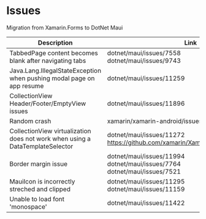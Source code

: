 # Issues

Migration from Xamarin.Forms to DotNet Maui

| Description | Link | Severity | Status | Repro |
| --- | --- | --- | --- | --- |
| TabbedPage content becomes blank after navigating tabs | dotnet/maui/issues/7558 <br /> dotnet/maui/issues/9743 | Critical | Open | [MauiAppTabbedPageBlank](MauiAppTabbedPageBlank) |
| Java.Lang.IllegalStateException when pushing modal page on app resume | dotnet/maui/issues/11259 | Critical | Open | [MauiAppExceptionOnResume](MauiAppExceptionOnResume) |
| CollectionView Header/Footer/EmptyView issues | dotnet/maui/issues/11896 | High | Open | [MauiAppCollectionViewHeaderOrEmpty](MauiAppCollectionViewHeaderOrEmpty) |
| Random crash | xamarin/xamarin-android/issues/7335 | High | Open | |
| CollectionView virtualization does not work when using a DataTemplateSelector | dotnet/maui/issues/11272 <br /> https://github.com/xamarin/Xamarin.Forms/issues/13045 | Medium | Open | [CollectionViewVirtualization](CollectionViewVirtualization) |
| Border margin issue | dotnet/maui/issues/11994 <br /> dotnet/maui/issues/7764 <br /> dotnet/maui/issues/7521 | Medium | Open | [MauiAppBorderMargin](MauiAppBorderMargin) |
| MauiIcon is incorrectly streched and clipped | dotnet/maui/issues/11295 <br /> dotnet/maui/issues/11159 | Low | Open | [MauiAppIconStretched](MauiAppIconStretched) |
| Unable to load font 'monospace' | dotnet/maui/issues/11422 | Low | Open | [MauiAppFontMonospace](MauiAppFontMonospace) |

